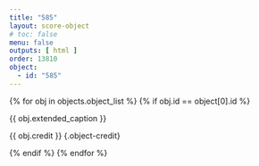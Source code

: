 ```yaml
---
title: "585"
layout: score-object
# toc: false
menu: false
outputs: [ html ]
order: 13810
object:
  - id: "585"
---
```


{% for obj in objects.object_list %}
{% if obj.id == object[0].id %}

{{ obj.extended_caption }}

{{ obj.credit }} {.object-credit}

{% endif %}
{% endfor %}
